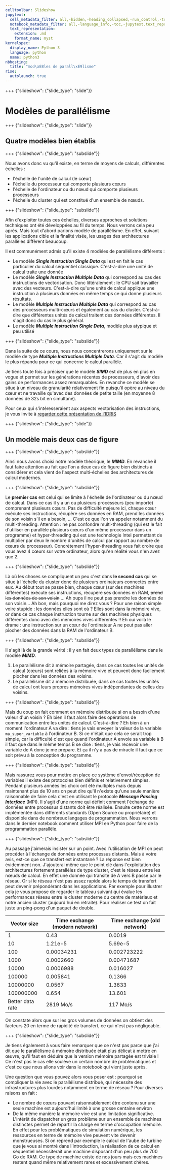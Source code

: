 ```yaml
---
celltoolbar: Slideshow
jupytext:
  cell_metadata_filter: all,-hidden,-heading_collapsed,-run_control,-trusted
  notebook_metadata_filter: all,-language_info,-toc,-jupytext.text_representation.jupytext_version,-jupytext.text_representation.format_version
  text_representation:
    extension: .md
    format_name: myst
kernelspec:
  display_name: Python 3
  language: python
  name: python3
nbhosting:
  title: "mod\xE8les de parall\xE9lisme"
rise:
  autolaunch: true
---
```


+++ {"slideshow": {"slide_type": "slide"}}

# Modèles de parallélisme

+++ {"slideshow": {"slide_type": "slide"}}

## Quatre modèles bien établis

+++ {"slideshow": {"slide_type": "subslide"}}

Nous avons donc vu qu'il existe, en terme de moyens de calculs, différentes échelles :
* l'échelle de l'unité de calcul (le cœur)
* l'échelle du processeur qui comporte plusieurs cœurs
* l'échelle de l'ordinateur ou du nœud qui comporte plusieurs processeurs
* l'échelle du cluster qui est constitué d'un ensemble de nœuds.

+++ {"slideshow": {"slide_type": "subslide"}}

Afin d'exploiter toutes ces échelles, diverses approches et solutions techniques ont été développées au fil du temps. Nous verrons cela peu après. Mais tout d'abord parlons modèle de parallélisme. En effet, suivant les applications cible et la finalité visée, les usages des architectures parallèles diffèrent beaucoup.

Il est communément admis qu'il existe 4 modèles de parallélisme différents :
* Le modèle ***Single Instruction Single Data*** qui est en fait le cas particulier du calcul séquentiel classique. C'est-à-dire une unité de calcul traite une donnée
* Le modèle ***Single Instruction Multiple Data*** qui correspond au cas des instructions de vectorisation. Donc littéralement : le CPU sait travailler avec des vecteurs. C'est-à-dire qu'une unité de calcul applique une instruction à plusieurs données en même temps ce qui donne plusieurs résultats. 
* Le modèle ***Multiple Instruction Multiple Data*** qui correspond au cas des processeurs multi-cœurs et également au cas du cluster. C'est-à-dire que différentes unités de calcul traitent des données différentes. Il s'agit donc du cas le plus général.
* Le modèle ***Multiple Instruction Single Data***, modèle plus atypique et peu utilisé

+++ {"slideshow": {"slide_type": "subslide"}}

Dans la suite de ce cours, nous nous concentrerons uniquement sur le modèle de type ***Multiple Instructions Multiple Data***. Car il s'agit du modèle le plus répandu pour ce qui concerne le calcul parallèle. 

Je tiens toute fois à préciser que le modèle ***SIMD*** est de plus en plus en vogue et permet sur les générations récentes de processeurs, d'avoir des gains de performances assez remarquables. En revanche ce modèle se situe à un niveau de granularité relativement fin puisqu'il opère au niveau du cœur et ne travaille qu'avec des données de petite taille (en moyenne 8 données de 32s bit en simultané).

Pour ceux qui s'intéresseraient aux aspects vectorisation des instructions, je vous invite à [regarder cette présentation de l'IDRIS](http://www.idris.fr/media/formations/simd/idrissimd.pdf)

+++ {"slideshow": {"slide_type": "slide"}}

## Un modèle mais deux cas de figure

+++ {"slideshow": {"slide_type": "subslide"}}

Ainsi nous avons choisi notre modèle théorique, le ***MIMD***. En revanche il faut faire attention au fait que l'on a deux cas de figure bien distincts à considérer et cela vient de l'aspect multi-échelles des architectures de calcul modernes.

+++ {"slideshow": {"slide_type": "subslide"}}

Le **premier cas** est celui qui se limite à l'échelle de l'ordinateur ou du nœud de calcul. Dans ce cas il y a un ou plusieurs processeurs (peu importe) comprenant plusieurs cœurs. Pas de difficulté majeure ici, chaque cœur exécute ses instructions, récupère ses données en RAM, prend les données de son voisin s'il en a besoin, ... C'est ce que l'on va appeler notamment du multi-threading. Attention : ne pas confondre multi-threading (qui est le fait d'utiliser en parallèle plusieurs cœurs d'un même processeur dans un programme) et hyper-threading qui est une technologie Intel permettant de multiplier par deux le nombre d'unités de calcul par rapport au nombre de cœurs du processeur). Concrètement l'hyper-threading vous fait croire que vous avez 4 cœurs sur votre ordinateur, alors qu'en réalité vous n'en avez que 2.

+++ {"slideshow": {"slide_type": "subslide"}}

Là où les choses se compliquent un peu c'est dans **le second cas** qui se situe à l'échelle du cluster donc de plusieurs ordinateurs connectés entre eux. Au début tout se passe bien, chaque cœur (sur des machines différentes) exécute ses instructions, récupère ses données en RAM, ~~prend les données de son voisin~~ ... Ah oups il ne peut pas prendre les données de son voisin... Ah bon, mais pourquoi me direz vous ? Pour une raison simple voire stupide : les données elles sont où ? Elles sont dans la mémoire vive, or dans ce cas chaque instruction tourne sur des machines physiques différentes donc avec des mémoires vives différentes !! Eh oui voilà le drame : une instruction sur un cœur de l'ordinateur A ne peut pas aller piocher des données dans la RAM de l'ordinateur B.

+++ {"slideshow": {"slide_type": "subslide"}}

Il s'agit là de la grande vérité : il y en fait deux types de parallélisme dans le modèle ***MIMD***. 

1. Le parallélisme dit à mémoire partagée, dans ce cas toutes les unités de calcul (cœurs) sont reliées à la mémoire vive et peuvent donc facilement piocher dans les données des voisins. 
2. Le parallélisme dit à mémoire distribuée, dans ce cas toutes les unités de calcul ont leurs propres mémoires vives indépendantes de celles des voisins.

+++ {"slideshow": {"slide_type": "subslide"}}

Mais du coup on fait comment en mémoire distribuée si on a besoin d'une valeur d'un voisin ? Eh bien il faut alors faire des opérations de communication entre les unités de calcul. C'est-à-dire ? Eh bien à un moment l'ordinateur A va dire : tiens je vais envoyer la valeur de la variable `ma_super_variable` à l'ordinateur B. Si ce n'était que cela ce serait trop simple, car la difficulté c'est que quand l'ordinateur A envoie sa variable à B il faut que dans le même temps B se dise : tiens, je vais recevoir une variable de A donc je me prépare. Et ça il n'y a pas de miracle il faut que ce soit prévu à la conception du programme. 

+++ {"slideshow": {"slide_type": "subslide"}}

Mais rassurez vous pour mettre en place ce système d'envoi/réception de variables il existe des protocoles bien définis et relativement simples. Pendant plusieurs années les choix ont été multiples mais depuis maintenant plus de 10 ans on peut dire qu'il n'existe qu'une seule manière raisonnable de faire cela c'est en utilisant le protocole ***Message Passing Interface*** (MPI). Il s'agit d'une norme qui définit comment l'échange de données entre processus distants doit être réalisée. Ensuite cette norme est implémentée dans différents standards (Open Source ou propriétaire) et disponible dans de nombreux langages de programmation. Nous verrons dans le dernier notebook comment utiliser MPI en Python pour faire de la programmation parallèle. 

+++ {"slideshow": {"slide_type": "subslide"}}

Au passage j'aimerais insister sur un point. Avec l'utilisation de MPI on peut procéder à l'échange de données entre processus distants. Mais à votre avis, est-ce que ce transfert est instantané ? La réponse est bien évidemment non. J'ajouterai même que le point clé dans l'exploitation des architectures fortement parallèles de type cluster, c'est le réseau entre les nœuds de calcul. En effet une donnée qui transite de A vers B passe par le réseau. Or si le réseau n'est pas assez rapide alors le temps de transfert peut devenir prépondérant dans les applications. Par exemple pour illustrer cela je vous propose de regarder le tableau suivant qui évalue les performances réseau entre le cluster moderne du centre de matériaux et notre ancien cluster (aujourd'hui en retraite). Pour réaliser ce test on fait juste un ping-pong d'un paquet de double. 

| Vector size | Time exchange (modern network) | Time exchange (old network) |
|-------------|--------------------------------|-----------------------------|
| 1           |             0.43               |   0.0019                    |
| 10          |             1.21e-5            | 5.69e-5                     |
| 100         |               0.00034231       | 0.002723222                 |
| 1000        |              0.0002660         | 0.00471687                  |
| 10000       |             0.0006988          | 0.016027                    |
| 100000      |            0.005841            | 0.1366                      |
| 10000000    |          0.0567                | 1.3633                      |
| 100000000   |            0.654               |  13.601                     |
| Better data rate |               2819 Mo/s   | 117 Mo/s                    |


On constate alors que sur les gros volumes de données on obtient des facteurs 20 en terme de rapidité de transfert, ce qui n'est pas négligeable.

+++ {"slideshow": {"slide_type": "subslide"}}

Je tiens également à vous faire remarquer que ce n'est pas parce que j'ai dit que le parallélisme à mémoire distribuée était plus délicat à mettre en œuvre, qu'il faut en déduire que la version mémoire partagée est triviale ! Ce n'est pas le cas elle soulève un certain nombre de problématiques et c'est ce que nous allons voir dans le notebook qui vient juste après. 

Une question que vous pouvez alors vous poser est : pourquoi se compliquer la vie avec le parallélisme distribué, qui nécessite des infrastructures plus lourdes notamment en terme de réseau ? Pour diverses raisons en fait : 

* Le nombre de cœurs pouvant raisonnablement être contenu sur une seule machine est aujourd'hui limité à une grosse centaine environ
* De la même manière la mémoire vive est une limitation significative. L'intérêt de dispatcher un gros problème sur un ensemble de machines distinctes permet de répartir la charge en terme d'occupation mémoire. En effet pour les problématiques de simulation numérique, les ressources en terme de mémoire vive peuvent vite devenir monstrueuses. Si on reprend par exemple le calcul de l'aube de turbine que je vous ai montré dans l'introduction, la réalisation de ce calcul en séquentiel nécessiterait une machine disposant d'un peu plus de 700 Go de RAM. Ce type de machine existe de nos jours mais ces machines restent quand même relativement rares et excessivement chères.
